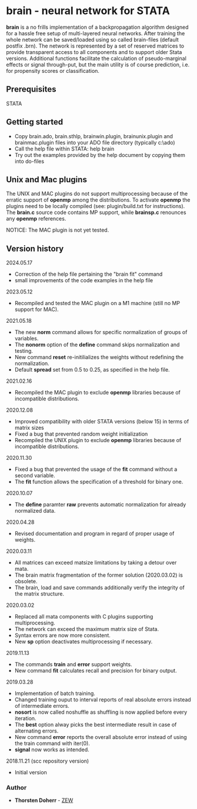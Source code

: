 # brain - neural network for STATA
**brain** is a no frills implementation of a backpropagation algorithm designed for a hassle free setup of multi-layered neural networks. After training the whole network can be saved/loaded using so called brain-files (default postfix .brn). The network is represented by a set of reserved matrices to provide transparent access to all components and to support older Stata versions. Additional functions facilitate the calculation of pseudo-marginal effects or signal through-put, but the main utility is of course prediction, i.e. for propensity scores or classification.

## Prerequisites
STATA

## Getting started
* Copy brain.ado, brain.sthlp, brainwin.plugin, brainunix.plugin and brainmac.plugin files into your ADO file directory (typically c:\ado)
* Call the help file within STATA: help brain
* Try out the examples provided by the help document by copying them into do-files

## Unix and Mac plugins
The UNIX and MAC plugins do not support multiprocessing because of the erratic support of **openmp** among the distributions. To activate **openmp** the plugins need to be locally compiled (see: plugin/build.txt for instructions).
The **brain.c** source code contains MP support, while **brainsp.c** renounces any **openmp** references. 

NOTICE: The MAC plugin is not yet tested.

## Version history
2024.05.17
* Correction of the help file pertaining the "brain fit" command
* small improvements of the code examples in the help file

2023.05.12
* Recompiled and tested the MAC plugin on a M1 machine (still no MP support for MAC). 

2021.05.18
* The new **norm** command allows for specific normalization of groups of variables.
* The **nonorm** option of the **define** command skips normalization and testing.
* New command **reset** re-initilializes the weights without redefining the normalization.
* Default **spread** set from 0.5 to 0.25, as specified in the help file.

2021.02.16
* Recompiled the MAC plugin to exclude **openmp** libraries because of incompatible distributions.

2020.12.08
* Improved compatibility with older STATA versions (below 15) in terms of matrix sizes
* Fixed a bug that prevented random weight initialization 
* Recompiled the UNIX plugin to exclude **openmp** libraries because of incompatible distributions.

2020.11.30
* Fixed a bug that prevented the usage of the **fit** command without a second variable.
* The **fit** function allows the specification of a threshold for binary one.

2020.10.07
* The **define** paramter **raw** prevents automatic normalization for already normalized data.

2020.04.28
* Revised documentation and program in regard of proper usage of weights.

2020.03.11
* All matrices can exceed matsize limitations by taking a detour over mata.
* The brain matrix fragmentation of the former solution (2020.03.02) is obsolete.
* The brain, load and save commands additionally verify the integrity of the matrix structure.

2020.03.02
* Replaced all mata components with C plugins supporting multiprocessing.
* The network can exceed the maximum matrix size of Stata.
* Syntax errors are now more consistent.
* New **sp** option deactivates multiprocessing if necessary.

2019.11.13
* The commands **train** and **error** support weights.
* New command **fit** calculates recall and precision for binary output.

2019.03.28
* Implementation of batch training.
* Changed training ouput to interval reports of real absolute errors instead of intermediate errors.
* **nosort** is now called noshuffle as shuffling is now applied before every iteration.
* The **best** option alway picks the best intermediate result in case of alternating errors.
* New command **error** reports the overall absolute error instead of using the train command with iter(0).
* **signal** now works as intended.

2018.11.21 (scc repository version)
* Initial version

### Author
* **Thorsten Doherr** - [ZEW](https://www.zew.de/en/team/tdo/)
